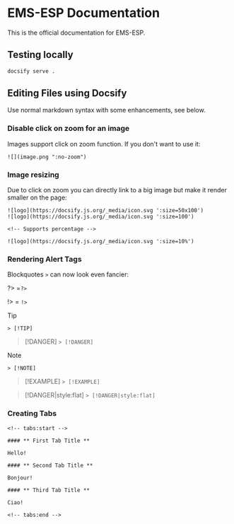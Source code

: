 # EMS-ESP Documentation
This is the official documentation for EMS-ESP.

## Testing locally

```sh
docsify serve .
```

## Editing Files using Docsify

Use normal markdown syntax with some enhancements, see below.

### Disable click on zoom for an image
Images support click on zoom function. If you don't want to use it:
```
![](image.png ":no-zoom")
```
### Image resizing
Due to click on zoom you can directly link to a big image but make it render smaller on the page:

```
![logo](https://docsify.js.org/_media/icon.svg ':size=50x100')
![logo](https://docsify.js.org/_media/icon.svg ':size=100')

<!-- Supports percentage -->

![logo](https://docsify.js.org/_media/icon.svg ':size=10%')
```

### Rendering Alert Tags

Blockquotes `>` can now look even fancier:

?> =`?>`

!> = `!>`

> [!TIP]
> `> [!TIP]`

> [!DANGER]
> `> [!DANGER]`

> [!NOTE]
> `> [!NOTE]`

> [!EXAMPLE]
> `> [!EXAMPLE]`

> [!DANGER|style:flat]
> `> [!DANGER|style:flat]`

### Creating Tabs

```
<!-- tabs:start -->

#### ** First Tab Title **

Hello!

#### ** Second Tab Title **

Bonjour!

#### ** Third Tab Title **

Ciao!

<!-- tabs:end -->
```
